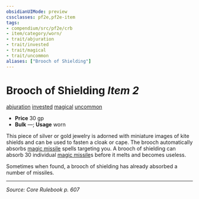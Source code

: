 ```yaml
---
obsidianUIMode: preview
cssclasses: pf2e,pf2e-item
tags:
- compendium/src/pf2e/crb
- item/category/worn/
- trait/abjuration
- trait/invested
- trait/magical
- trait/uncommon
aliases: ["Brooch of Shielding"]
---
```

# Brooch of Shielding *Item 2*  
[abjuration](rules/traits/abjuration.md "Abjuration School Trait")  [invested](rules/traits/invested.md "Invested Item Trait")  [magical](rules/traits/magical.md "Magical Item Trait")  [uncommon](rules/traits/uncommon.md "Uncommon Rarity Trait")  

- **Price** 30 gp
- **Bulk** —; **Usage** worn

This piece of silver or gold jewelry is adorned with miniature images of kite shields and can be used to fasten a cloak or cape. The brooch automatically absorbs [magic missile](compendium/spells/magic-missile.md) spells targeting you. A brooch of shielding can absorb 30 individual [magic missile](compendium/spells/magic-missile.md)s before it melts and becomes useless.

Sometimes when found, a brooch of shielding has already absorbed a number of missiles.


---
*Source: Core Rulebook p. 607*